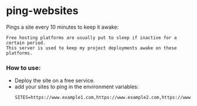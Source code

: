 # ping-websites

Pings a site every 10 minutes to keep it awake:

```
Free hosting platforms are usually put to sleep if inactive for a certain period. 
This server is used to keep my project deployments awake on these platforms.
```

### How to use:

- Deploy the site on a free service.
- add your sites to ping in the environment variables:
    ```
    SITES=https://www.example1.com,https://www.example2.com,https://www.example3.com
    ```
